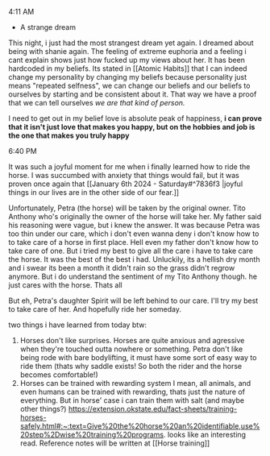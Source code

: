 4:11 AM

- A strange dream

This night, i just had the most strangest dream yet again. I dreamed about being with shanie again. The feeling of extreme euphoria and a feeling i cant explain shows just how fucked up my views about her. It has been hardcoded in my beliefs. Its stated in [[Atomic Habits]] that I can indeed change my personality by changing my beliefs because personality just means "repeated selfness", we can change our beliefs and our beliefs to ourselves by starting and be consistent about it. That way we have a proof that we can tell ourselves *we are that kind of person.* 

I need to get out in my belief love is absolute peak of happiness, **i can prove that it isn't just love that makes you happy, but on the hobbies and job is the one that makes you truly happy**

6:40 PM

It was such a joyful moment for me when i finally learned how to ride the horse. I was succumbed with anxiety that things would fail, but it was proven once again that [[January 6th 2024 - Saturday#^7836f3 |joyful things in our lives are in the other side of our fear.]] 

Unfortunately, Petra (the horse) will be taken by the original owner. Tito Anthony who's originally the owner of the horse will take her. My father said his reasoning were vague, but i knew the answer. It was because Petra was too thin under our care, which i don't even wanna deny i don't know how to to take care of a horse in first place. Hell even my father don't know how to take care of one. But i tried my best to give all the care i have to take care the horse. It was the best of the best i had. Unluckily, its a hellish dry month and i swear its been a month it didn't rain so the grass didn't regrow anymore. But i do understand the sentiment of my Tito Anthony though. he just cares with the horse. Thats all

But eh, Petra's daughter Spirit will be left behind to our care. I'll try my best to take care of her. And hopefully ride her someday.

two things i have learned from today btw:

1. Horses don't like surprises.
	 Horses are quite anxious and agressive when they're touched outta nowhere or something. Petra don't like being rode with bare bodylifting, it must have some sort of easy way to ride them (thats why saddle exists! So both the rider and the horse becomes comfortable!)
2. Horses can be trained with rewarding system
	 I mean, all animals, and even humans can be trained with rewarding, thats just the nature of everything. But in horse' case i can train them with salt (and maybe other things?)
https://extension.okstate.edu/fact-sheets/training-horses-safely.html#:~:text=Give%20the%20horse%20an%20identifiable,use%20step%2Dwise%20training%20programs. looks like an interesting read. Reference notes will be written at [[Horse training]]